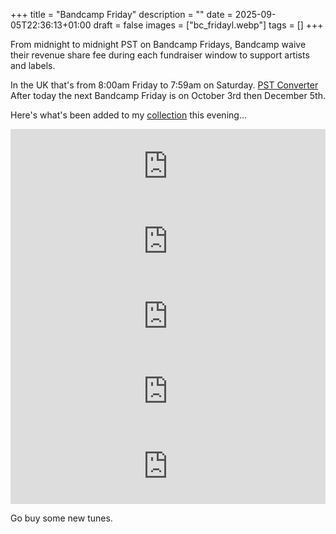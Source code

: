 
+++
title = "Bandcamp Friday"
description = ""
date = 2025-09-05T22:36:13+01:00
draft = false
images = ["bc_fridayl.webp"]
tags = []
+++

From midnight to midnight PST on Bandcamp Fridays, Bandcamp waive their revenue share fee during each fundraiser window to support artists and labels.

In the UK that's from 8:00am Friday to 7:59am on Saturday. [PST Converter](https://savvytime.com/converter/pst)\
After today the next Bandcamp Friday is on October 3rd then December 5th. 

Here's what's been added to my [collection](https://bandcamp.com/alxtrnr) this evening...

<iframe style="border: 0; width: 100%; height: 120px;" src="https://bandcamp.com/EmbeddedPlayer/album=12893476/size=large/bgcol=ffffff/linkcol=0687f5/tracklist=false/artwork=small/transparent=true/" seamless><a href="https://rdh-hifi.bandcamp.com/album/unreleased-dubz-2011-2018">UNRELEASED DUBZ 2011-2018 by RDH Hi-Fi</a></iframe>

<iframe style="border: 0; width: 100%; height: 120px;" src="https://bandcamp.com/EmbeddedPlayer/album=782202519/size=large/bgcol=ffffff/linkcol=0687f5/tracklist=false/artwork=small/transparent=true/" seamless><a href="https://rdh-hifi.bandcamp.com/album/fascism-is-on-the-rise">Fascism is on the rise by RDH Hi-fi ft. Daman</a></iframe>

<iframe style="border: 0; width: 100%; height: 120px;" src="https://bandcamp.com/EmbeddedPlayer/album=796766641/size=large/bgcol=ffffff/linkcol=0687f5/tracklist=false/artwork=small/transparent=true/" seamless><a href="https://rdh-hifi.bandcamp.com/album/bzh-dub-2015">BZH DUB (2015) by RDH Hi-Fi</a></iframe>

<iframe style="border: 0; width: 100%; height: 120px;" src="https://bandcamp.com/EmbeddedPlayer/album=3024004910/size=large/bgcol=ffffff/linkcol=0687f5/tracklist=false/artwork=small/transparent=true/" seamless><a href="https://dubkasm.bandcamp.com/album/cm4400-ep-dubkasm-meets-iration-steppas">CM4400 EP - Dubkasm meets Iration Steppas by Dubkasm</a></iframe>

<iframe style="border: 0; width: 100%; height: 120px;" src="https://bandcamp.com/EmbeddedPlayer/album=3630606786/size=large/bgcol=ffffff/linkcol=0687f5/tracklist=false/artwork=small/transparent=true/" seamless><a href="https://horninsounds.bandcamp.com/album/year-zero-dubb">Year Zero Dubb by Yabass Yaba Radics</a></iframe>

Go buy some new tunes.

